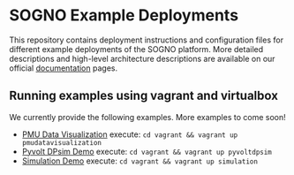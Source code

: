 # SOGNO Example Deployments

This repository contains deployment instructions and configuration files for different example deployments of the SOGNO platform.
More detailed descriptions and high-level architecture descriptions are available on our official [documentation](https://sogno-platform.github.io/docs/) pages.

## Running examples using vagrant and virtualbox

We currently provide the following examples.
More examples to come soon!

- [PMU Data Visualization](pmu-data-visualization) execute:  `cd vagrant && vagrant up pmudatavisualization`
- [Pyvolt DPsim Demo](pyvolt-dpsim-demo) execute:  `cd vagrant && vagrant up pyvoltdpsim`
- [Simulation Demo](simulation-demo) execute: `cd vagrant && vagrant up simulation`


